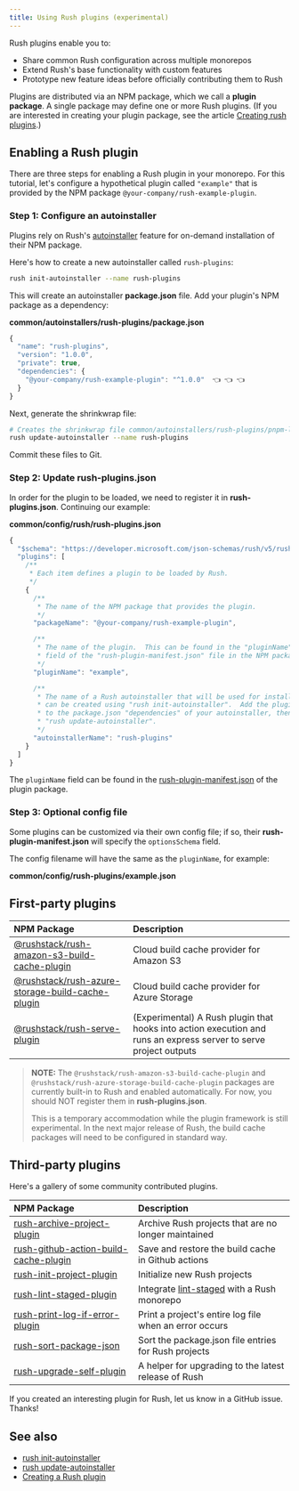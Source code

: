 ```yaml
---
title: Using Rush plugins (experimental)
---
```


Rush plugins enable you to:

- Share common Rush configuration across multiple monorepos
- Extend Rush's base functionality with custom features
- Prototype new feature ideas before officially contributing them to Rush

Plugins are distributed via an NPM package, which we call a **plugin package**. A single
package may define one or more Rush plugins. (If you are interested in creating your plugin package,
see the article [Creating rush plugins](../extensibility/creating_plugins.md).)

## Enabling a Rush plugin

There are three steps for enabling a Rush plugin in your monorepo. For this tutorial,
let's configure a hypothetical plugin called `"example"` that is provided by the NPM package
`@your-company/rush-example-plugin`.

### Step 1: Configure an autoinstaller

Plugins rely on Rush's [autoinstaller](../maintainer/autoinstallers.md) feature for on-demand
installation of their NPM package.

Here's how to create a new autoinstaller called `rush-plugins`:

```bash
rush init-autoinstaller --name rush-plugins
```

This will create an autoinstaller **package.json** file. Add your plugin's NPM package as a dependency:

**common/autoinstallers/rush-plugins/package.json**

```js
{
  "name": "rush-plugins",
  "version": "1.0.0",
  "private": true,
  "dependencies": {
    "@your-company/rush-example-plugin": "^1.0.0"  👈 👈 👈
  }
}
```

Next, generate the shrinkwrap file:

```bash
# Creates the shrinkwrap file common/autoinstallers/rush-plugins/pnpm-lock.yaml
rush update-autoinstaller --name rush-plugins
```

Commit these files to Git.

### Step 2: Update rush-plugins.json

In order for the plugin to be loaded, we need to register it in **rush-plugins.json**.
Continuing our example:

**common/config/rush/rush-plugins.json**

```js
{
  "$schema": "https://developer.microsoft.com/json-schemas/rush/v5/rush-plugins.schema.json",
  "plugins": [
    /**
     * Each item defines a plugin to be loaded by Rush.
     */
    {
      /**
       * The name of the NPM package that provides the plugin.
       */
      "packageName": "@your-company/rush-example-plugin",

      /**
       * The name of the plugin.  This can be found in the "pluginName"
       * field of the "rush-plugin-manifest.json" file in the NPM package folder.
       */
      "pluginName": "example",

      /**
       * The name of a Rush autoinstaller that will be used for installation, which
       * can be created using "rush init-autoinstaller".  Add the plugin's NPM package
       * to the package.json "dependencies" of your autoinstaller, then run
       * "rush update-autoinstaller".
       */
      "autoinstallerName": "rush-plugins"
    }
  ]
}
```

The `pluginName` field can be found in the
[rush-plugin-manifest.json](../configs/rush-plugin-manifest_json.md)
of the plugin package.

### Step 3: Optional config file

Some plugins can be customized via their own config file; if so, their
**rush-plugin-manifest.json** will specify the `optionsSchema` field.

The config filename will have the same as the `pluginName`, for example:

**common/config/rush-plugins/example.json**

## First-party plugins

| NPM Package                                                                                                                                             | Description                                                                                                       |
| :------------------------------------------------------------------------------------------------------------------------------------------------------ | :---------------------------------------------------------------------------------------------------------------- |
| [@rushstack/rush-amazon-s3-build-cache-plugin](https://github.com/microsoft/rushstack/tree/main/rush-plugins/rush-amazon-s3-build-cache-plugin)         | Cloud build cache provider for Amazon S3                                                                          |
| [@rushstack/rush-azure-storage-build-cache-plugin](https://github.com/microsoft/rushstack/tree/main/rush-plugins/rush-azure-storage-build-cache-plugin) | Cloud build cache provider for Azure Storage                                                                      |
| [@rushstack/rush-serve-plugin](https://github.com/microsoft/rushstack/tree/main/rush-plugins/rush-serve-plugin)                                         | (Experimental) A Rush plugin that hooks into action execution and runs an express server to serve project outputs |

> **NOTE:** The `@rushstack/rush-amazon-s3-build-cache-plugin` and `@rushstack/rush-azure-storage-build-cache-plugin`
> packages are currently built-in to Rush and enabled automatically. For now, you should NOT register them
> in **rush-plugins.json**.
>
> This is a temporary accommodation while the plugin framework is still experimental.
> In the next major release of Rush, the build cache packages will need to be configured in standard way.

## Third-party plugins

Here's a gallery of some community contributed plugins.

| NPM Package                                                                                                                    | Description                                                                             |
| :----------------------------------------------------------------------------------------------------------------------------- | :-------------------------------------------------------------------------------------- |
| [rush-archive-project-plugin](https://github.com/tiktok/rush-plugins/tree/main/rush-plugins/rush-archive-project-plugin)       | Archive Rush projects that are no longer maintained                                     |
| [rush-github-action-build-cache-plugin](https://github.com/gigara/rush-github-action-build-cache-plugin)                       | Save and restore the build cache in Github actions                                      |
| [rush-init-project-plugin](https://github.com/tiktok/rush-plugins/tree/main/rush-plugins/rush-init-project-plugin)             | Initialize new Rush projects                                                            |
| [rush-lint-staged-plugin](https://github.com/tiktok/rush-plugins/tree/main/rush-plugins/rush-lint-staged-plugin)               | Integrate [lint-staged](https://www.npmjs.com/package/lint-staged) with a Rush monorepo |
| [rush-print-log-if-error-plugin](https://github.com/tiktok/rush-plugins/tree/main/rush-plugins/rush-print-log-if-error-plugin) | Print a project's entire log file when an error occurs                                  |
| [rush-sort-package-json](https://github.com/tiktok/rush-plugins/tree/main/rush-plugins/rush-sort-package-json)                 | Sort the package.json file entries for Rush projects                                    |
| [rush-upgrade-self-plugin](https://github.com/tiktok/rush-plugins/tree/main/rush-plugins/rush-upgrade-self-plugin)             | A helper for upgrading to the latest release of Rush                                    |

If you created an interesting plugin for Rush, let us know in a GitHub issue. Thanks!

## See also

- [rush init-autoinstaller](../commands/rush_init-autoinstaller.md)
- [rush update-autoinstaller](../commands/rush_update-autoinstaller.md)
- [Creating a Rush plugin](../extensibility/creating_plugins.md)
